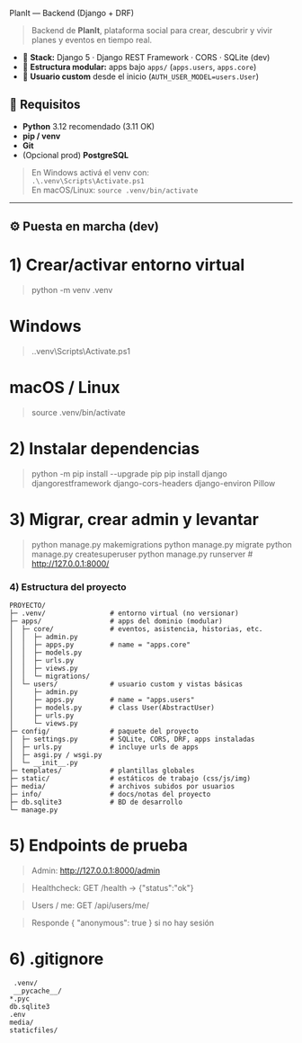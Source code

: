 
PlanIt — Backend (Django + DRF)

> Backend de **PlanIt**, plataforma social para crear, descubrir y vivir planes y eventos en tiempo real.

- 🧱 **Stack:** Django 5 · Django REST Framework · CORS · SQLite (dev)
- 🧰 **Estructura modular:** apps bajo `apps/` (`apps.users`, `apps.core`)
- 👤 **Usuario custom** desde el inicio (`AUTH_USER_MODEL=users.User`)

## 🚀 Requisitos

- **Python** 3.12 recomendado (3.11 OK)  
- **pip / venv**  
- **Git**  
- (Opcional prod) **PostgreSQL**

> En Windows activá el venv con:  
> `.\.venv\Scripts\Activate.ps1`  
> En macOS/Linux: `source .venv/bin/activate`

---

## ⚙️ Puesta en marcha (dev)

# 1) **Crear/activar entorno virtual**

> python -m venv .venv
# Windows
> .\.venv\Scripts\Activate.ps1
# macOS / Linux
> source .venv/bin/activate

# 2) Instalar dependencias

> python -m pip install --upgrade pip
> pip install django djangorestframework django-cors-headers django-environ Pillow

# 3) **Migrar, crear admin y levantar**

> python manage.py makemigrations
> python manage.py migrate
> python manage.py createsuperuser
> python manage.py runserver  # http://127.0.0.1:8000/


### 4) Estructura del proyecto

```text
PROYECTO/
├─ .venv/                # entorno virtual (no versionar)
├─ apps/                 # apps del dominio (modular)
│  ├─ core/              # eventos, asistencia, historias, etc.
│  │  ├─ admin.py
│  │  ├─ apps.py         # name = "apps.core"
│  │  ├─ models.py
│  │  ├─ urls.py
│  │  ├─ views.py
│  │  └─ migrations/
│  └─ users/             # usuario custom y vistas básicas
│     ├─ admin.py
│     ├─ apps.py         # name = "apps.users"
│     ├─ models.py       # class User(AbstractUser)
│     ├─ urls.py
│     └─ views.py
├─ config/               # paquete del proyecto
│  ├─ settings.py        # SQLite, CORS, DRF, apps instaladas
│  ├─ urls.py            # incluye urls de apps
│  ├─ asgi.py / wsgi.py
│  └─ __init__.py
├─ templates/            # plantillas globales
├─ static/               # estáticos de trabajo (css/js/img)
├─ media/                # archivos subidos por usuarios
├─ info/                 # docs/notas del proyecto
├─ db.sqlite3            # BD de desarrollo
└─ manage.py
```

# 5) **Endpoints de prueba**

> Admin: http://127.0.0.1:8000/admin

> Healthcheck: GET /health → {"status":"ok"}

> Users / me: GET /api/users/me/

> Responde { "anonymous": true } si no hay sesión

# 6) **.gitignore**
```
 .venv/
 __pycache__/
*.pyc
db.sqlite3
.env
media/
staticfiles/
```
